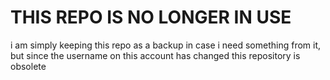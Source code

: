 # THIS REPO IS NO LONGER IN USE

i am simply keeping this repo as a backup in case i need something from it, but since the username on this account has changed this repository is obsolete
